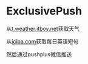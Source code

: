 # ExclusivePush

从[t.weather.itboy.net](http://t.weather.itboy.net/api/weather/city/)获取天气

从[iciba.com](http://open.iciba.com/dsapi/)获取每日英语短句

然后通过pushplus微信推送  

